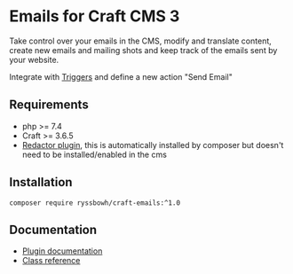 # Emails for Craft CMS 3

Take control over your emails in the CMS, modify and translate content, create new emails and mailing shots and keep track of the emails sent by your website.

Integrate with [Triggers](https://plugins.craftcms.com/triggers) and define a new action "Send Email"

## Requirements

- php >= 7.4
- Craft >= 3.6.5
- [Redactor plugin](https://plugins.craftcms.com/redactor), this is automatically installed by composer but doesn't need to be installed/enabled in the cms

## Installation

`composer require ryssbowh/craft-emails:^1.0`

## Documentation

- [Plugin documentation](https://puzzlers.run/plugins/emails/1.x)
- [Class reference](https://ryssbowh.github.io/docs/craft-emails1/namespaces/ryssbowh-craftemails.html)